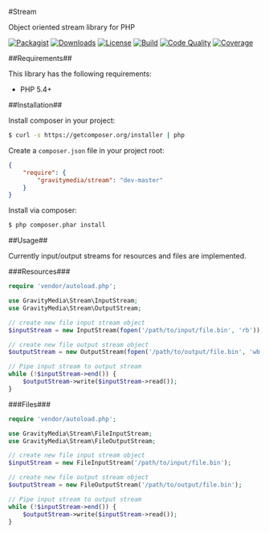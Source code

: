 #Stream

Object oriented stream library for PHP

[![Packagist](https://img.shields.io/packagist/v/gravitymedia/stream.svg)](https://packagist.org/packages/gravitymedia/stream)
[![Downloads](https://img.shields.io/packagist/dt/gravitymedia/stream.svg)](https://packagist.org/packages/gravitymedia/stream)
[![License](https://img.shields.io/packagist/l/gravitymedia/stream.svg)](https://packagist.org/packages/gravitymedia/stream)
[![Build](https://img.shields.io/travis/GravityMedia/Stream.svg)](https://travis-ci.org/GravityMedia/Stream)
[![Code Quality](https://img.shields.io/scrutinizer/g/GravityMedia/Stream.svg)](https://scrutinizer-ci.com/g/GravityMedia/Stream/?branch=master)
[![Coverage](https://img.shields.io/scrutinizer/coverage/g/GravityMedia/Stream.svg)](https://scrutinizer-ci.com/g/GravityMedia/Stream/?branch=master)

##Requirements##

This library has the following requirements:

 - PHP 5.4+

##Installation##

Install composer in your project:

```bash
$ curl -s https://getcomposer.org/installer | php
```

Create a `composer.json` file in your project root:

```json
{
    "require": {
        "gravitymedia/stream": "dev-master"
    }
}
```

Install via composer:

```bash
$ php composer.phar install
```

##Usage##

Currently input/output streams for resources and files are implemented.

###Resources###

```php
require 'vendor/autoload.php';

use GravityMedia\Stream\InputStream;
use GravityMedia\Stream\OutputStream;

// create new file input stream object
$inputStream = new InputStream(fopen('/path/to/input/file.bin', 'rb'));

// create new file output stream object
$outputStream = new OutputStream(fopen('/path/to/output/file.bin', 'wb'));

// Pipe input stream to output stream
while (!$inputStream->end()) {
    $outputStream->write($inputStream->read());
}
```

###Files###

```php
require 'vendor/autoload.php';

use GravityMedia\Stream\FileInputStream;
use GravityMedia\Stream\FileOutputStream;

// create new file input stream object
$inputStream = new FileInputStream('/path/to/input/file.bin');

// create new file output stream object
$outputStream = new FileOutputStream('/path/to/output/file.bin');

// Pipe input stream to output stream
while (!$inputStream->end()) {
    $outputStream->write($inputStream->read());
}
```
